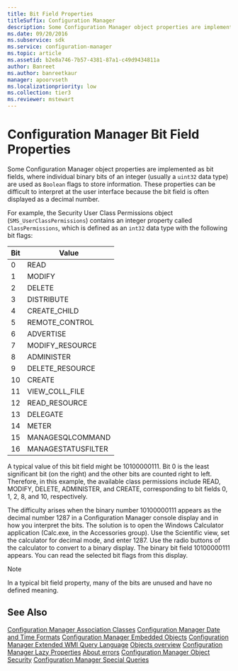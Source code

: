 ```yaml
---
title: Bit Field Properties
titleSuffix: Configuration Manager
description: Some Configuration Manager object properties are implemented as bit fields, where individual binary bits of an integer (usually a uint32 data type) are used as Boolean flags to store information
ms.date: 09/20/2016
ms.subservice: sdk
ms.service: configuration-manager
ms.topic: article
ms.assetid: b2e8a746-7b57-4381-87a1-c49d9434811a
author: Banreet
ms.author: banreetkaur
manager: apoorvseth
ms.localizationpriority: low
ms.collection: tier3
ms.reviewer: mstewart
---
```

# Configuration Manager Bit Field Properties
Some Configuration Manager object properties are implemented as bit fields, where individual binary bits of an integer (usually a `uint32` data type) are used as `Boolean` flags to store information. These properties can be difficult to interpret at the user interface because the bit field is often displayed as a decimal number.

 For example, the Security User Class Permissions object (`SMS_UserClassPermissions`) contains an integer property called `ClassPermissions`, which is defined as an `int32` data type with the following bit flags:

|Bit|Value|
|---------|-----------|
|0|READ|
|1|MODIFY|
|2|DELETE|
|3|DISTRIBUTE|
|4|CREATE_CHILD|
|5|REMOTE_CONTROL|
|6|ADVERTISE|
|7|MODIFY_RESOURCE|
|8|ADMINISTER|
|9|DELETE_RESOURCE|
|10|CREATE|
|11|VIEW_COLL_FILE|
|12|READ_RESOURCE|
|13|DELEGATE|
|14|METER|
|15|MANAGESQLCOMMAND|
|16|MANAGESTATUSFILTER|

 A typical value of this bit field might be 10100000111. Bit 0 is the least significant bit (on the right) and the other bits are counted right to left. Therefore, in this example, the available class permissions include READ, MODIFY, DELETE, ADMINISTER, and CREATE, corresponding to bit fields 0, 1, 2, 8, and 10, respectively.

 The difficulty arises when the binary number 10100000111 appears as the decimal number 1287 in a Configuration Manager console display and in how you interpret the bits. The solution is to open the Windows Calculator application (Calc.exe, in the Accessories group). Use the Scientific view, set the calculator for decimal mode, and enter 1287. Use the radio buttons of the calculator to convert to a binary display. The binary bit field 10100000111 appears. You can read the selected bit flags from this display.

> [!NOTE]
>  In a typical bit field property, many of the bits are unused and have no defined meaning.

## See Also
 [Configuration Manager Association Classes](../../../develop/core/understand/association-classes.md)
 [Configuration Manager Date and Time Formats](../../../develop/core/understand/date-and-time-formats.md)
 [Configuration Manager Embedded Objects](../../../develop/core/understand/embedded-objects.md)
 [Configuration Manager Extended WMI Query Language](../../../develop/core/understand/extended-wmi-query-language.md)
 [Objects overview](configuration-manager-objects-overview.md)
 [Configuration Manager Lazy Properties](../../../develop/core/understand/configuration-manager-lazy-properties.md)
 [About errors](about-configuration-manager-errors.md)
 [Configuration Manager Object Security](../../../develop/core/understand/configuration-manager-object-security.md)
 [Configuration Manager Special Queries](../../../develop/core/understand/special-queries.md)
